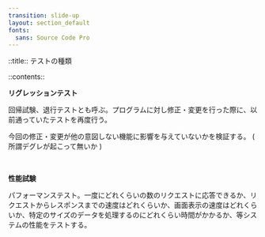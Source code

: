 ```yaml
---
transition: slide-up
layout: section_default
fonts:
  sans: Source Code Pro
---
```


::title::
テストの種類

::contents::

**リグレッションテスト**
<br>

回帰試験、退行テストとも呼ぶ。プログラムに対し修正・変更を行った際に、以前通っていたテストを再度行う。

今回の修正・変更が他の意図しない機能に影響を与えていないかを検証する。 ( 所謂デグレが起こって無いか )

<br>

**性能試験**
<br>

パフォーマンステスト。一度にどれくらいの数のリクエストに応答できるか、リクエストからレスポンスまでの速度はどれくらいか、画面表示の速度はどれくらいか、特定のサイズのデータを処理するのにどれくらい時間がかかるか、等システムの性能をテストする。
